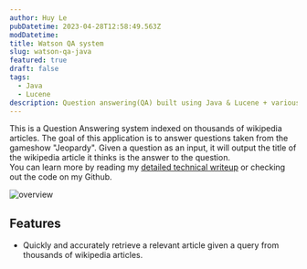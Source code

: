 ```yaml
---
author: Huy Le
pubDatetime: 2023-04-28T12:58:49.563Z
modDatetime:
title: Watson QA system
slug: watson-qa-java
featured: true
draft: false
tags:
  - Java
  - Lucene
description: Question answering(QA) built using Java & Lucene + various NLP techniques.
---
```


This is a Question Answering system indexed on thousands of wikipedia articles.
The goal of this application is to answer questions taken from the gameshow "Jeopardy". Given a question as an input, it will output the
title of the wikipedia article it thinks is the answer to the question.  
You can learn more
by reading my [detailed technical writeup](https://docs.google.com/document/d/1Ao0VPE4fVg_RtU-H6f-96Ba3GyGQTtuwigMvBLmfmyI/edit?usp=sharing)
or checking out the code on my Github.

![overview](@assets/blog/watson-QA/watson.png)

## Features

- Quickly and accurately retrieve a relevant article given a query from thousands of wikipedia articles.
